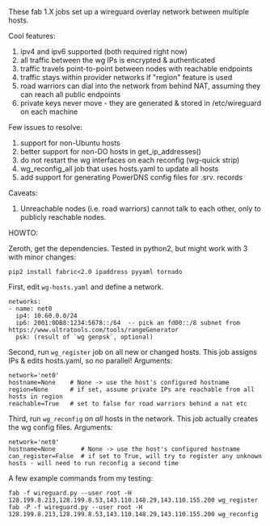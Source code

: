 These fab 1.X jobs set up a wireguard overlay network between multiple hosts.

Cool features:
1. ipv4 and ipv6 supported (both required right now)
2. all traffic between the wg IPs is encrypted & authenticated
3. traffic travels point-to-point between nodes with reachable endpoints
4. traffic stays within provider networks if "region" feature is used
5. road warriors can dial into the network from behind NAT, assuming they can reach all public endpoints
6. private keys never move - they are generated & stored in /etc/wireguard on each machine

Few issues to resolve:
1. support for non-Ubuntu hosts
2. better support for non-DO hosts in get_ip_addresses()
3. do not restart the wg interfaces on each reconfig (wg-quick strip)
4. wg_reconfig_all job that uses hosts.yaml to update all hosts
5. add support for generating PowerDNS config files for .srv. records

Caveats:
1. Unreachable nodes (i.e. road warriors) cannot talk to each other, only to publicly reachable nodes.

HOWTO:

Zeroth, get the dependencies. Tested in python2, but might work with 3 with minor changes:
```
pip2 install fabric<2.0 ipaddress pyyaml tornado
```

First, edit `wg-hosts.yaml` and define a network.
```
networks:
- name: net0
  ip4: 10.60.0.0/24
  ip6: 2001:0DB8:1234:5678::/64  -- pick an fd00::/8 subnet from https://www.ultratools.com/tools/rangeGenerator
  psk: (result of `wg genpsk`, optional)
```


Second, run `wg_register` job on all new or changed hosts. This job assigns IPs & edits hosts.yaml, so no parallel! Arguments:
```
network='net0'
hostname=None    # None -> use the host's configured hostname
region=None      # if set, assume private IPs are reachable from all hosts in region
reachable=True   # set to false for road warriors behind a nat etc
```


Third, run `wg_reconfig` on _all_ hosts in the network. This job actually creates the wg config files. Arguments:
```
network='net0'
hostname=None       # None -> use the host's configured hostname
can_register=False  # if set to True, will try to register any unknown hosts - will need to run reconfig a second time
```


A few example commands from my testing:
```
fab -f wireguard.py --user root -H 128.199.8.213,128.199.8.53,143.110.148.29,143.110.155.200 wg_register
fab -P -f wireguard.py --user root -H 128.199.8.213,128.199.8.53,143.110.148.29,143.110.155.200 wg_reconfig
```
